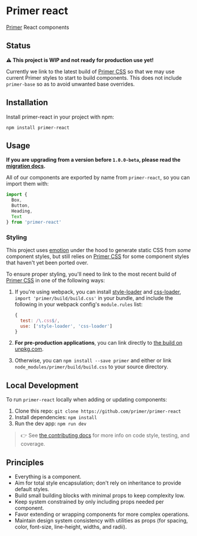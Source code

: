 # Primer react

[Primer](https://primer.github.io/) React components

## Status

**⚠️ This project is WIP and not ready for production use yet!**

Currently we link to the latest build of [Primer CSS] so that we may use current Primer styles to start to build components. This does not include `primer-base` so as to avoid unwanted base overrides.

## Installation

Install primer-react in your project with npm:

```
npm install primer-react
```

## Usage

**If you are upgrading from a version before `1.0.0-beta`, please read the [migration docs](migrating.md).**

All of our components are exported by name from `primer-react`, so you can import them with:

```js
import {
  Box,
  Button,
  Heading,
  Text
} from 'primer-react'
```

### Styling

This project uses [emotion] under the hood to generate static CSS from _some_ component styles, but still relies on [Primer CSS] for some component styles that haven't yet been ported over.

To ensure proper styling, you'll need to link to the most recent build of [Primer CSS] in one of the following ways:

1. If you're using webpack, you can install [style-loader](https://github.com/webpack-contrib/style-loader) and [css-loader](), `import 'primer/build/build.css'` in your bundle, and include the following in your webpack config's `module.rules` list:

    ```js
    {
      test: /\.css$/,
      use: ['style-loader', 'css-loader']
    }
    ```

1. **For pre-production applications**, you can link directly to [the build on unpkg.com](https://unpkg.com/primer/build/build.css).

1. Otherwise, you can `npm install --save primer` and either or link `node_modules/primer/build/build.css` to your source directory.

## Local Development

To run `primer-react` locally when adding or updating components:

1. Clone this repo: `git clone https://github.com/primer/primer-react`
1. Install dependencies: `npm install`
1. Run the dev app: `npm run dev`

> 👉 See [the contributing docs](contributing.md) for more info on code style, testing, and coverage.


## Principles

- Everything is a component.
- Aim for total style encapsulation; don't rely on inheritance to provide default styles.
- Build small building blocks with minimal props to keep complexity low.
- Keep system constrained by only including props needed per component.
- Favor extending or wrapping components for more complex operations.
- Maintain design system consistency with utilities as props (for spacing, color, font-size, line-height, widths, and radii).


[emotion]: https://emotion.sh/
[Primer CSS]: https://github.com/primer/primer
